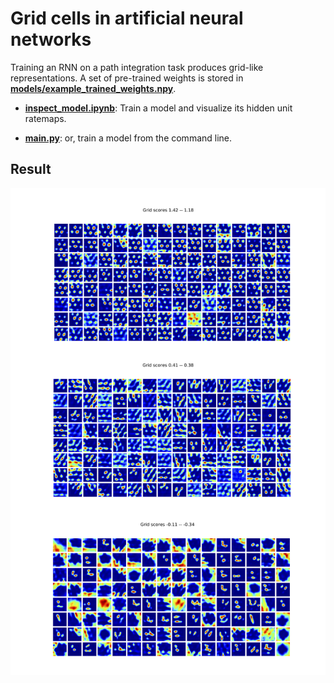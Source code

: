 # Grid cells in artificial neural networks

Training an RNN on a path integration task produces grid-like representations. A set of pre-trained weights is stored in [**models/example_trained_weights.npy**](models/example_trained_weights.npy).

* [**inspect_model.ipynb**](inspect_model.ipynb):
  Train a model and visualize its hidden unit ratemaps.
  
* [**main.py**](main.py):
  or, train a model from the command line.

## Result

![grid visualization](./docs/RNNgrids.png)
